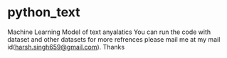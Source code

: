 # python_text
Machine Learning Model of text anyalatics
You can run the code with dataset and other datasets
for more refrences please mail me at my mail id(harsh.singh659@gmail.com).
Thanks
